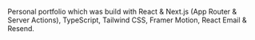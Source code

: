 Personal portfolio which was build with React & Next.js (App Router & Server Actions), TypeScript, Tailwind CSS,
Framer Motion, React Email & Resend.
